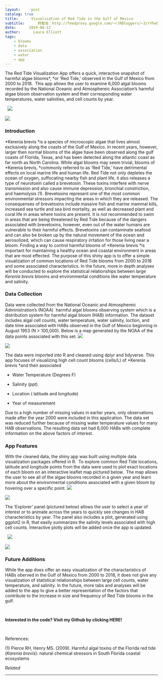 ```yaml
---
layout:     post
catalog: true
title:      Visualization of Red Tide in the Gulf of Mexico
subtitle:      转载自：http://feedproxy.google.com/~r/RBloggers/~3/rYhwCM38vBM/
date:      2019-08-12
author:      Laura Elliott
tags:
    - blooms
    - data
    - association
    - water
    - app
---
```






The Red Tide Visualization App offers a quick, interactive snapshot of harmful algae blooms*, *or ‘Red Tide,’ observed in the Gulf of Mexico from 2000 to 2018.  This app allows the user to examine 6,000 algal blooms recorded by the National Oceanic and Atmosphereic Association’s harmful algae bloom observation system and their corresponding water temperatures, water salinities, and cell counts by year.

 
![](https://i2.wp.com/nycdatascience.com/blog/wp-content/uploads/2019/08/Screen-Shot-2019-08-11-at-6.56.13-PM-1024x565.png?resize=456%2C252&is-pending-load=1#038;ssl=1)

![](https://i2.wp.com/nycdatascience.com/blog/wp-content/uploads/2019/08/Screen-Shot-2019-08-11-at-6.56.13-PM-1024x565.png?resize=456%2C252&ssl=1)


### **Introduction**

*Kerenia brevis *is a species of microscopic algae that lives almost exclusively along the coasts of the Gulf of Mexico. In recent years, however, larger then normal blooms of the algae have been observed along the gulf coasts of Florida, Texas, and has been detected along the atlantic coast as far north as North Carolina. While algal blooms may seem trivial, blooms of *Kerenia brevis, *commonly referred to as ‘Red Tide,’ have detrimental effects on local marine life and human life. Red Tide not only depletes the ocean of oxygen, suffocating nearby fish and plant life, it also releases a type of neurotoxin called a brevetoxin. These toxins interfere with nerve transmission and also cause immune depression, bronchial constriction, and haemolysis (1). Brevetoxins represent one of the most common environmental stressors impacting the areas in which they are released. The consequenses of brevetoxins include massive fish and marine mammal kills, increased sea turtle and sea bird mortality, as well as decreased plant and coral life in areas where toxins are present. It is not recommended to swim in areas that are being threatened by Red Tide because of the dangers associated with brevetoxins, however, even out of the water humans are vulnerable to their harmful effects. Brevetoxins can contaminate seafood and can also be broken up by the natural movement of the ocean and aerosolized, which can cause respiratory irrtation for those living near a bloom. Finding a way to control harmful blooms of *Kerenia brevis *is important for maintaining a healthy ocean and coastal environment in areas that are most effected. The purpose of this shiny app is to offer a simple visualization of common locations of Red Tide blooms from 2000 to 2018 and some associated characteristics. In the future, more in depth analyses will be conducted to explore the statistical relationships between large *Kerenia brevis* blooms and environmental conditions like water temperature and salinity. 

### **Data Collection**

Data were collected from the National Oceanic and Atmosphereic Administration’s (NOAA)  harmful algal blooms observing system which is a distribution system for harmful algal bloom (HAB) information. The dataset includes algal cell counts, water temperature, water salinity, loction, and date time associated with HABs observed in the Gulf of Mexico beginning in August 1953 (N > 100,000). Below is a map generated by the NOAA of the data points associated with this set.
![](https://i2.wp.com/nycdatascience.com/blog/wp-content/uploads/2019/08/0120767_map.jpg?w=456&is-pending-load=1#038;ssl=1)

![](https://i2.wp.com/nycdatascience.com/blog/wp-content/uploads/2019/08/0120767_map.jpg?w=456&ssl=1)


The data were imported into R and cleaned using dplyr and tidyverse. This app focuses of visualizing high cell count blooms (cells/L) of *Kerenia brevis *and their associated

- Water Temperature (Degrees F)

- Salinity (ppt)

- Location ( latitude and longitude)

- Year of measurement


Due to a high number of missing values in earlier years, only observations made after the year 2000 were included in this application. The data set was reduced further because of missing water temperature values for many HAB observations. The resulting data set had 6,000 HABs with complete information on the above factors of interest. 

### **App Features**

With the cleaned data, the shiny app was built using multiple data visualization packages offered in R.  To explore common Red Tide locations, latitude and longitude points from the data were used to plot exact locations of each bloom on an interactive leaflet map pictured below.  The map allows the user to see all of the algae blooms recorded in a given year and learn more about the environmental conditions associated with a given bloom by hovering over a specific point.
![](https://i2.wp.com/nycdatascience.com/blog/wp-content/uploads/2019/08/Screen-Shot-2019-08-11-at-8.19.55-PM-1024x870.png?resize=456%2C387&is-pending-load=1#038;ssl=1)

![](https://i2.wp.com/nycdatascience.com/blog/wp-content/uploads/2019/08/Screen-Shot-2019-08-11-at-8.19.55-PM-1024x870.png?resize=456%2C387&ssl=1)


The ‘Explorer’ panel (pictured below) allows the user to select a year of interest or to animate across the years to quickly see changes in HAB characteristics by year. The panel also includes a plot, generated using ggplot2 in R, that easily summarizes the salinity levels associated with high cell counts. Interactive plotly plots will be added once the app is updated. 

 
![](https://i0.wp.com/nycdatascience.com/blog/wp-content/uploads/2019/08/Screen-Shot-2019-08-11-at-8.32.16-PM-597x1024.png?resize=456%2C782&is-pending-load=1#038;ssl=1)

![](https://i0.wp.com/nycdatascience.com/blog/wp-content/uploads/2019/08/Screen-Shot-2019-08-11-at-8.32.16-PM-597x1024.png?resize=456%2C782&ssl=1)


### **Future Additions**

While the app does offer an easy visualization of the charactaristics of HABs oberved in the Gulf of Mexico from 2000 to 2018, it does not give any visualization of statistical relationships between large cell counts, water temperature, and salinity. In the future, more tabs and analyses will be added to the app to give a better representation of the factors that contribute to the increase in size and frequency of Red Tide blooms in the gulf. 


 

**Interested in the code? Visit my Github by clicking HERE!**


 

References:

(1) Pierce RH, Henry MS. (2009). Harmful algal toxins of the Florida red tide (*Karenia brevis*): natural chemical stressors in South Florida coastal ecosystems


*Related*






---
